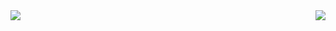 <a>
  <img src="https://github-readme-stats.vercel.app/api?username=Zimrahin&show_icons=true&theme=transparent&count_private=true&hide_border=true" align="left" />
</a>
<a>
  <img src="https://github-readme-stats.vercel.app/api/top-langs/?username=Zimrahin&layout=compact&theme=transparent&hide_border=true" align="right" />
</a>
